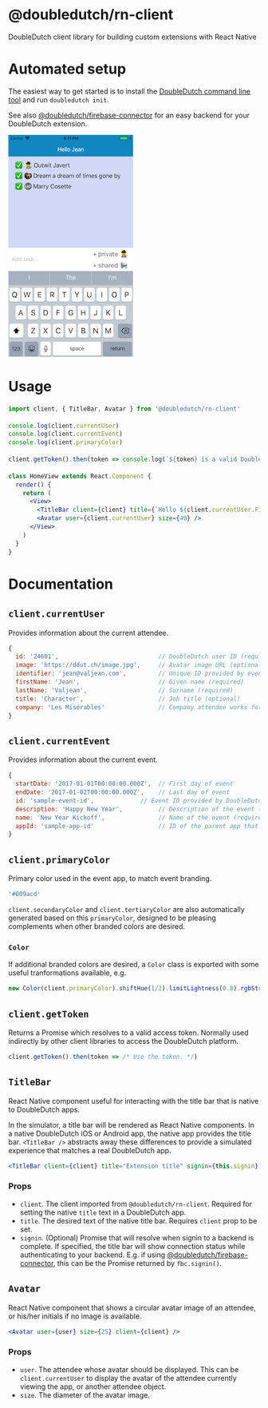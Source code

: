 @doubledutch/rn-client
======================

DoubleDutch client library for building custom extensions with React Native

# Automated setup

The easiest way to get started is to install the [DoubleDutch command line tool](https://github.com/doubledutch/cli) and run `doubledutch init`.

See also [@doubledutch/firebase-connector](https://github.com/doubledutch/firebase-connector)
for an easy backend for your DoubleDutch extension.

![Screenshot of sample DoubleDutch extension using rn-client](https://github.com/doubledutch/rn-client/raw/master/samples/rn-sample.png)

# Usage

```jsx
import client, { TitleBar, Avatar } from '@doubledutch/rn-client'

console.log(client.currentUser)
console.log(client.currentEvent)
console.log(client.primaryColor)

client.getToken().then(token => console.log(`${token} is a valid DoubleDutch access token, usually used indirectly by other client libraries.`))

class HomeView extends React.Component {
  render() {
    return (
      <View>
        <TitleBar client={client} title={`Hello ${client.currentUser.FirstName}`} />
        <Avatar user={client.currentUser} size={40} />
      </View>
    )
  }
}
```

# Documentation

## `client.currentUser`

Provides information about the current attendee.

```javascript
{
  id: '24601',                            // DoubleDutch user ID (required)
  image: 'https://ddut.ch/image.jpg',     // Avatar image URL (optional)
  identifier: 'jean@valjean.com',         // Unique ID provided by event organizer (required)
  firstName: 'Jean',                      // Given name (required)
  lastName: 'Valjean',                    // Surname (required)
  title: 'Character',                     // Job title (optional)
  company: 'Les Misérables'               // Company attendee works for (optional)
}
```

## `client.currentEvent`

Provides information about the current event.

```javascript
{
  startDate: '2017-01-01T00:00:00.000Z',  // First day of event
  endDate: '2017-01-02T00:00:00.000Z',    // Last day of event
  id: 'sample-event-id',             // Event ID provided by DoubleDutch (required)
  description: 'Happy New Year',          // Description of the event (optional)
  name: 'New Year Kickoff',               // Name of the event (required)
  appId: 'sample-app-id'                  // ID of the parent app that contains this event
}
```

## `client.primaryColor`

Primary color used in the event app, to match event branding.

```javascript
'#009acd'
```

`client.secondaryColor` and `client.tertiaryColor` are also automatically
generated based on this `primaryColor`, designed to be pleasing complements when
other branded colors are desired.

### `Color`
If additional branded colors are desired, a `Color` class is exported with some
useful tranformations available, e.g.

```javascript
new Color(client.primaryColor).shiftHue(1/2).limitLightness(0.8).rgbString()
```

## `client.getToken`

Returns a Promise which resolves to a valid access token.  Normally used
indirectly by other client libraries to access the DoubleDutch platform.

```javascript
client.getToken().then(token => /* Use the token. */)
```

## `TitleBar`

React Native component useful for interacting with the title bar that is native
to DoubleDutch apps.

In the simulator, a title bar will be rendered as React Native components. In a
native DoubleDutch iOS or Android app, the native app provides the title bar.
`<TitleBar />` abstracts away these differences to provide a simulated
experience that matches a real DoubleDutch app.

```jsx
<TitleBar client={client} title="Extension title" signin={this.signin} />
```

### Props

- `client`. The client imported from `@doubledutch/rn-client`. Required for
  setting the native `title` text in a DoubleDutch app.
- `title`. The desired text of the native title bar. Requires `client` prop to
  be set.
- `signin`. (Optional) Promise that will resolve when signin to a backend is
  complete.  If specified, the title bar will show connection status while 
  authenticating to your backend.  E.g. if using
  [@doubledutch/firebase-connector](https://github.com/doubledutch/firebase-connector),
  this can be the Promise returned by `fbc.signin()`.

## `Avatar`

React Native component that shows a circular avatar image of an attendee, or
his/her initials if no image is available.

```jsx
<Avatar user={user} size={25} client={client} />
```

### Props

- `user`. The attendee whose avatar should be displayed. This can be
  `client.currentUser` to display the avatar of the attendee currently viewing
  the app, or another attendee object.
- `size`. The diameter of the avatar image.
